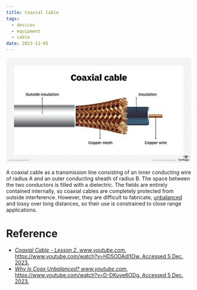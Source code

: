 ```yaml
---
title: Coaxial Cable
tags:
  - devices
  - equipment
  - cable
date: 2023-12-05
---
```



![](signal/signal_processing/device_and_components/cable/attachments/Pasted%20image%2020231205144443.png)


A coaxial cable as a transmission line consisting of an inner conducting wire of radius A and an outer conducting sheath of radius B. The space between the two conductors is filled with a dielectric. The fields are entirely contained internally, so coaxial cables are completely protected from outside interference. However, they are difficult to fabricate, [unbalanced](signal/signal_processing/device_and_components/cable/coax_cable_imbalance.md) and lossy over long distances, so their use is constrained to close range applications.



# Reference

* [_Coaxial Cable - Lesson 2_. _www.youtube.com_, https://www.youtube.com/watch?v=HD5ODAdl1Ow. Accessed 5 Dec. 2023.](https://www.youtube.com/watch?v=HD5ODAdl1Ow)
* [_Why Is Coax Unbalanced?_ _www.youtube.com_, https://www.youtube.com/watch?v=D-DKuye6ODg. Accessed 5 Dec. 2023.](https://www.youtube.com/watch?v=D-DKuye6ODg)